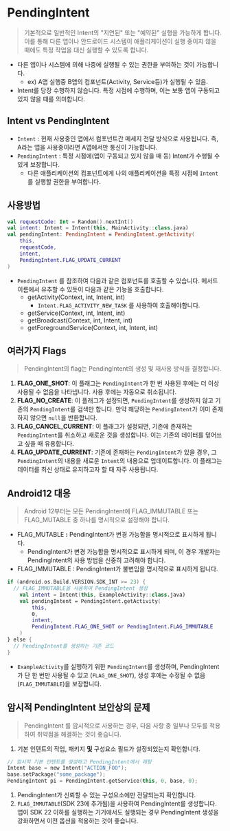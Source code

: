 # PendingIntent

> 기본적으로 일반적인 Intent의 "지연된" 또는 "예약된" 실행을 가능하게 합니다. 이를 통해 다른 앱이나 안드로이드 시스템이 애플리케이션이 실행 중이지 않을 때에도 특정 작업을 대신 실행할 수 있도록 합니다.
> 
- 다른 앱이나 시스템에 의해 나중에 실행될 수 있는 권한을 부여하는 것이 가능합니다.
    - ex) A앱 실행중 B앱의 컴포넌트(Activity, Service등)가 실행될 수 있음.
- Intent를 당장 수행하지 않습니다. 특정 시점에 수행하며, 이는 보통 앱이 구동되고 있지 않을 때를 의미합니다.

## Intent vs PendingIntent

- `Intent` : 현재 사용중인 앱에서 컴포넌트간 메세지 전달 방식으로 사용됩니다. 즉, A라는 앱을 사용중이라면 A앱에서만 통신이 가능합니다.
- `PendingIntent` : 특정 시점에(앱이 구동되고 있지 않을 때 등) Intent가 수행될 수 있게 보장합니다.
    - 다른 애플리케이션의 컴포넌트에게 나의 애플리케이션을 특정 시점에 `Intent`를 실행할 권한을 부여합니다.

## 사용방법

```kotlin
val requestCode: Int = Random().nextInt()
val intent: Intent = Intent(this, MainActivity::class.java)
val pendingIntent: PendingIntent = PendingIntent.getActivity(
    this,
    requestCode,
    intent,
    PendingIntent.FLAG_UPDATE_CURRENT
)
```

- `PendingIntent` 를 참조하여 다음과 같은 컴포넌트를 호출할 수 있습니다. 메서드 이름에서 유추할 수 있듯이 다음과 같은 기능을 호출합니다.
    - getActivity(Context, int, Intent, int)
        - `Intent.FLAG_ACTIVITY_NEW_TASK` 를 사용하여 호출해야합니다.
    - getService(Context, int, Intent, int)
    - getBroadcast(Context, int, Intent, int)
    - getForegroundService(Context, int, Intent, int)

## 여러가지 Flags

> PendingIntent의 flag는 PendingIntent의 생성 및 재사용 방식을 결정합니다.
> 
1. **FLAG_ONE_SHOT**: 이 플래그는 `PendingIntent`가 한 번 사용된 후에는 더 이상 사용될 수 없음을 나타냅니다. 사용 후에는 자동으로 취소됩니다.
2. **FLAG_NO_CREATE**: 이 플래그가 설정되면, `PendingIntent`를 생성하지 않고 기존의 `PendingIntent`를 검색만 합니다. 만약 해당하는 `PendingIntent`가 이미 존재하지 않으면 `null`을 반환합니다.
3. **FLAG_CANCEL_CURRENT**: 이 플래그가 설정되면, 기존에 존재하는 `PendingIntent`를 취소하고 새로운 것을 생성합니다. 이는 기존의 데이터를 덮어쓰고 싶을 때 유용합니다.
4. **FLAG_UPDATE_CURRENT**: 기존에 존재하는 `PendingIntent`가 있을 경우, 그 `PendingIntent`의 내용을 새로운 `Intent`의 내용으로 업데이트합니다. 이 플래그는 데이터를 최신 상태로 유지하고자 할 때 자주 사용됩니다.

## Android12 대응

> Android 12부터는 모든 PendingIntent에 FLAG_IMMUTABLE 또는 FLAG_MUTABLE 중 하나를 명시적으로 설정해야 합니다.
> 
- FLAG_MUTABLE **:** PendingIntent가 변경 가능함을 명시적으로 표시하게 됩니다.
    - PendingIntent가 변경 가능함을 명시적으로 표시하게 되며, 이 경우 개발자는 PendingIntent의 사용 방법을 신중히 고려해야 합니다.
- FLAG_IMMUTABLE : PendingIntent가 불변임을 명시적으로 표시하게 됩니다.

```kotlin
if (android.os.Build.VERSION.SDK_INT >= 23) {
  // FLAG_IMMUTABLE을 사용하여 PendingIntent 생성
    val intent = Intent(this, ExampleActivity::class.java)
    val pendingIntent = PendingIntent.getActivity(
        this,
        0,
        intent,
        PendingIntent.FLAG_ONE_SHOT or PendingIntent.FLAG_IMMUTABLE
    )
} else {
  // PendingIntent를 생성하는 기존 코드
}
```

- `ExampleActivity`를 실행하기 위한 `PendingIntent`를 생성하며, PendingIntent가 단 한 번만 사용될 수 있고 (`FLAG_ONE_SHOT`), 생성 후에는 수정될 수 없음 (`FLAG_IMMUTABLE`)을 보장합니다.

## **암시적 PendingIntent** 보안상의 문제

> PendingIntent 를 암시적으로 사용하는 경우, 다음 사항 중 일부나 모두를 적용하여 취약점을 해결하는 것이 좋습니다.
> 
1. 기본 인텐트의 작업, 패키지 **및** 구성요소 필드가 설정되었는지 확인합니다.

```kotlin
// 암시적 기본 인텐트를 생성하고 PendingIntent에서 래핑
Intent base = new Intent("ACTION_FOO");
base.setPackage("some_package");
PendingIntent pi = PendingIntent.getService(this, 0, base, 0);
```

1. PendingIntent가 신뢰할 수 있는 구성요소에만 전달되는지 확인합니다.
2. `FLAG_IMMUTABLE`(SDK 23에 추가됨)을 사용하여 PendingIntent를 생성합니다. 앱이 SDK 22 이하를 실행하는 기기에서도 실행되는 경우 PendingIntent 생성을 강화하면서 이전 옵션을 적용하는 것이 좋습니다.
